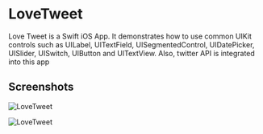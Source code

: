 LoveTweet
==========

Love Tweet is a Swift iOS App. It demonstrates how to use common UIKit controls such as UILabel, UITextField, UISegmentedControl, UIDatePicker, UISlider, UISwitch, UIButton and UITextView. Also, twitter API is integrated into this app

## Screenshots
![LoveTweet](https://github.com/soapyigu/30SwiftProjects/blob/master/Project%2002%20-%20LoveTweet/Screenshots/shot1.png)

![LoveTweet](https://github.com/soapyigu/30SwiftProjects/blob/master/Project%2002%20-%20LoveTweet/Screenshots/shot2.png)
